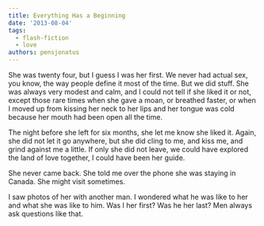 ```yaml
---
title: Everything Has a Beginning
date: '2013-08-04'
tags:
  - flash-fiction
  - love
authors: pensjonatus
---
```


She was twenty four, but I guess I was her first. We never had actual sex, you
know, the way people define it most of the time. But we did stuff. She was
always very modest and calm, and I could not tell if she liked it or not, except
those rare times when she gave a moan, or breathed faster, or when I moved up
from kissing her neck to her lips and her tongue was cold because her mouth had
been open all the time.

<!-- truncate -->

The night before she left for six months, she let me know she liked it. Again,
she did not let it go anywhere, but she did cling to me, and kiss me, and grind
against me a little. If only she did not leave, we could have explored the land
of love together, I could have been her guide.

She never came back. She told me over the phone she was staying in Canada. She
might visit sometimes.

I saw photos of her with another man. I wondered what he was like to her and
what she was like to him. Was I her first? Was he her last? Men always ask
questions like that.
